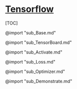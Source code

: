 <link rel="stylesheet" href="https://zhmhbest.gitee.io/hellomathematics/style/index.css">
<script src="https://zhmhbest.gitee.io/hellomathematics/style/index.js"></script>

# [Tensorflow](../index.html)

[TOC]

@import "sub_Base.md"

@import "sub_TensorBoard.md"

@import "sub_Activate.md"

@import "sub_Loss.md"

@import "sub_Optimizer.md"

@import "sub_Demonstrate.md"
